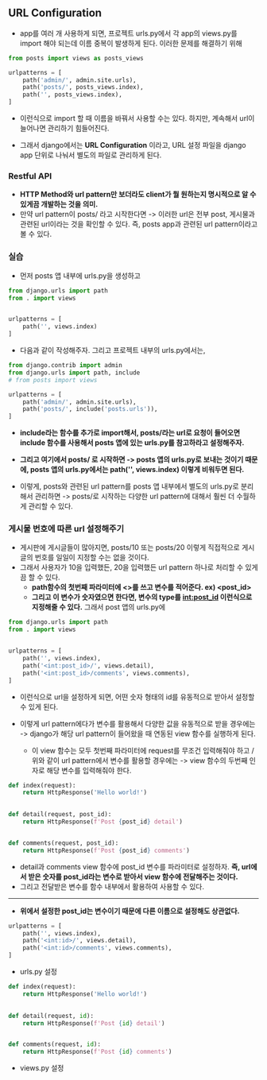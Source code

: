 ## URL Configuration 
- app를 여러 개 사용하게 되면, 프로젝트 urls.py에서 각 app의 views.py를 import 해야 되는데 이름 중복이 발생하게 된다. 이러한 문제를 해결하기 위해
```python
from posts import views as posts_views

urlpatterns = [
    path('admin/', admin.site.urls),
    path('posts/', posts_views.index),
    path('', posts_views.index),
]
```

- 이런식으로 import 할 때 이름을 바꿔서 사용할 수는 있다. 하지만, 계속해서 url이 늘어나면 관리하기 힘들어진다.

- 그래서 django에서는 **URL Configuration** 이라고, URL 설정 파일을 django app 단위로 나눠서 별도의 파일로 관리하게 된다.


### Restful API
- **HTTP Method와 url pattern만 보더라도 client가 뭘 원하는지 명시적으로 알 수 있게끔 개발하는 것을 의미.**
- 만약 url pattern이 posts/ 라고 시작한다면 -> 이러한 url은 전부 post, 게시물과 관련된 url이라는 것을 확인할 수 있다. 즉, posts app과 관련된 url pattern이라고 볼 수 있다.


### 실습
- 먼저 posts 앱 내부에 urls.py을 생성하고
```python
from django.urls import path
from . import views


urlpatterns = [
    path('', views.index)
]
```

- 다음과 같이 작성해주자. 그리고 프로젝트 내부의 urls.py에서는,
```python
from django.contrib import admin
from django.urls import path, include
# from posts import views

urlpatterns = [
    path('admin/', admin.site.urls),
    path('posts/', include('posts.urls')),
]
```

- **include라는 함수를 추가로 import해서, posts/라는 url로 요청이 들어오면 include 함수를 사용해서 posts 앱에 있는 urls.py를 참고하라고 설정해주자.**
- **그리고 여기에서 posts/ 로 시작하면 -> posts 앱의 urls.py로 보내는 것이기 때문에, posts 앱의 urls.py에서는 path('', views.index) 이렇게 비워두면 된다.**

- 이렇게, posts와 관련된 url pattern를 posts 앱 내부에서 별도의 urls.py로 분리해서 관리하면 -> posts/로 시작하는 다양한 url pattern에 대해서 훨씬 더 수월하게 관리할 수 있다.


### 게시물 번호에 따른 url 설정해주기
- 게시판에 게시글들이 많아지면, posts/10 또는 posts/20 이렇게 직접적으로 게시글의 번호를 일일이 지정할 수는 없을 것이다. 
- 그래서 사용자가 10을 입력했든, 20을 입력했든 url pattern 하나로 처리할 수 있게끔 할 수 있다.
  - **path함수의 첫번째 파라미터에 <>를 쓰고 변수를 적어준다. ex) <post_id>**
  - **그리고 이 변수가 숫자였으면 한다면, 변수의 type를 <int:post_id> 이런식으로 지정해줄 수 있다.** 그래서 post 앱의 urls.py에
```python
from django.urls import path
from . import views


urlpatterns = [
    path('', views.index),
    path('<int:post_id>/', views.detail),
    path('<int:post_id>/comments', views.comments),
]
```

- 이런식으로 url을 설정하게 되면, 어떤 숫자 형태의 id를 유동적으로 받아서 설정할 수 있게 된다.

- 이렇게 url pattern에다가 변수를 활용해서 다양한 값을 유동적으로 받을 경우에는 -> django가 해당 url pattern이 들어왔을 때 연동된 view 함수를 실행하게 된다.
  - 이 view 함수는 모두 첫번째 파라미터에 request를 무조건 입력해줘야 하고 / 위와 같이 url pattern에서 변수를 활용할 경우에는 -> view 함수의 두번째 인자로 해당 변수를 입력해줘야 한다.

```python
def index(request):
    return HttpResponse('Hello world!')
    

def detail(request, post_id):
    return HttpResponse(f'Post {post_id} detail')


def comments(request, post_id):
    return HttpResponse(f'Post {post_id} comments')
```

- detail과 comments view 함수에 post_id 변수를 파라미터로 설정하자. **즉, url에서 받은 숫자를 post_id라는 변수로 받아서 view 함수에 전달해주는 것이다.**
- 그리고 전달받은 변수를 함수 내부에서 활용하여 사용할 수 있다.

* * *
- **위에서 설정한 post_id는 변수이기 때문에 다른 이름으로 설정해도 상관없다.**

```python
urlpatterns = [
    path('', views.index),
    path('<int:id>/', views.detail),
    path('<int:id>/comments', views.comments),
]
```

- urls.py 설정


```python
def index(request):
    return HttpResponse('Hello world!')
    

def detail(request, id):
    return HttpResponse(f'Post {id} detail')


def comments(request, id):
    return HttpResponse(f'Post {id} comments')
```

- views.py 설정

